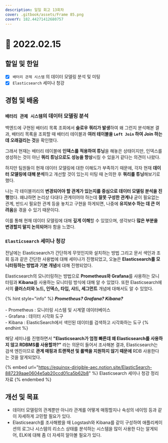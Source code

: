 ```yaml
---
description: 일일 회고 13회차
cover: .gitbook/assets/Frame 85.png
coverY: 182.44271412680757
---
```


# 🙂 2022.02.15

## 할일 및 한일

* [x] `배터리 관제 시스템` 의 데이터 모델링 분석 및 미팅
* [x] `Elasticsearch` 세미나 청강

## 경험 및 배움

### `배터리 관제 시스템`의 데이터 모델링 분석

백엔드에 구현된 배터리 목록 조회에서 **슬로우 쿼리가 발생**하여 왜 그런지 분석해본 결과, 배터리 목록을 조회할 때 배터리 테이블과 **여러 테이블을 `Left Join` 하여 Join 하는데 오래걸리는 것**을 확인했다.

그래서 현재는 배터리 테이블에 **인덱스를 적용하여 튜닝**을 해놓은 상태이지만, 인덱스를 생성하는 것이 아닌 **쿼리 튜닝으로도 성능을 향상**시킬 수 있을거 같다는 의견이 나왔다.

하지만 팀원들이 현재 데이터 모델링에 대한 이해도가 부족하기 때문에, 각자 현재 **데이터 모델링에 대해 분석**하고 개선할 것이 있는지 미팅 때 논의한 후 **쿼리를 튜닝**해보기로 했다.

나는 각 테이블끼리의 **변경되어야 할 관계가 있는지를 중심으로 데이터 모델링 분석을 진행**했다. 왜냐하면 논리상 다대다 관계이어야 하는데 **잘못 구성한 관계나** 굳이 필요없는 관계, 반드시 필요한 관계 등을 놓치고 구현을 하게되면, 나중에 **유지보수 하는 데 큰 어려움**을 겪을 수 있기 때문이다.

이를 통해 현재 데이터 모델링에 대해 **깊게 이해**할 수 있었으며, 생각보다 **많은 부분을 변경할지 말지 논의되어**야 함을 느꼈다.



### `Elasticsearch` 세미나 청강

전날에는 Elasticsearch가 간단하게 무엇인지와 설치하는 방법 그리고 문서 색인과 조회 등과 같은 간단한 사용법에 대해 세미나가 진행되었고, 오늘은 **Elasticsearch를 모니터링하는 방법과 기본 개념**에 대해 진행되었다.

Elasticsearch의 모니터링하는 방법으로 **Prometheus와 Grafana**를 사용하는 모니터링과 **Kibana**를 사용하는 모니터링 방식에 대해 알 수 있었다. 또한 Elasticsearch에서의 **클러스터와 노드, 인덱스, 타입, 샤드, 세그먼트** 개념에 대해서도 알 수 있었다.

{% hint style="info" %}
_**Prometheus? Grafana? Kibana?**_\
\
\- Prometheus : 모니터링 시스템 및 시계열 데이터베이스\
\- Grafana : 데이터 시각화 도구\
\- Kibana : ElasticSearch에서 색인된 데이터를 검색하고 시각화하는 도구
{% endhint %}

해당 세미나를 진행하면서 **"Elasticsearch가 엄청 빠른데 왜 Elasticsearch를 사용하지 않고 RDBMS를 사용할까?"** 라는 의문이 들어서 조사해본 결과, Elasticsearch는 검색 엔진이므로 **관계 매핑과 트랜잭션 및 롤백을 지원하지 않기 때문에** RDB 사용한다는 것을 알게되었다.



{% embed url="https://equinox-dirigible-aec.notion.site/ElasticSearch-887239aae0604e5ab20ccd01ca5b62b8" %}
Elasticsearch 세미나 청강 정리 자료
{% endembed %}



## 개선 및 목표

* 데이터 모델링의 관계뿐만 아니라 관계를 어떻게 매핑할지나 속성의 네이밍 등과 같이 자세하게 고민할 필요가 있다.
* Elasticsearch를 조사해봤을 때 Logstash와 Kibana를 같이 구성하여 애플리케이션의 로그나 시스템의 리소스 상태를 분석하는 시스템을 많이 사용한 다는 알게되어, ELK에 대해 좀 더 자세히 알아볼 필요가 있다.

